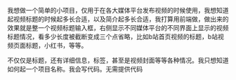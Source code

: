 我想做一个简单的小项目，仅用于在各大媒体平台发布视频的时候使用，我想知道起视频标题的时候起多长合适，以及简介起多长合适，我打算用前端做，做出来的效果就是整一个视频标题输入框，右侧显示不同媒体平台的不同界面上显示的视频标题情况，看多少长度被截断变成三个点省略，比如b站首页视频的标题，b站视频页面标题，小红书，等等。

不仅仅是标题，还有详细信息，标签，甚至是视频封面等等各种情况。我只想知道如何起一个项目名称。我会写代码。无需提供代码
